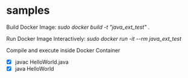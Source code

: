 # samples
Build Docker Image: *sudo docker build -t "java_ext_test" .*

Run Docker Image Interactively: *sudo docker run -it --rm java_ext_test*

Compile and execute inside Docker Container

- [x] javac HelloWorld.java
- [x] java HelloWorld
